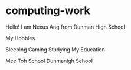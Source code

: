 # computing-work
Hello! I am Nexus Ang from Dunman High School

My Hobbies

Sleeping
Gaming
Studying
My Education

Mee Toh School
Dunmanigh School
